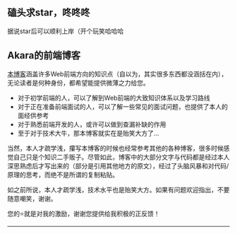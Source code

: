 ## 磕头求star，咚咚咚
据说star后可以顺利上岸（开个玩笑哈哈哈

## Akara的前端博客​​
[本博客](https://messiahhh.github.io/blog)涵盖许多Web前端方向的知识点（自以为，其实很多东西都没涵括在内），无论读者是何种身份，都希望能提供微薄之力给您。

- 对于初学前端的人，可以了解到Web前端的大致知识体系以及学习路线
- 对于正在准备前端面试的人，可以了解一些常见的面试问题，也提供了本人的面经供参考
- 对于熟悉前端开发的人，或许可以做到查漏补缺的作用
- 至于对于技术大牛，那本博客就实在是贻笑大方了...



当然，本人才疏学浅，攥写本博客的时候也经常参考其他的各种博客，很多时候感觉自己只是个知识二手贩子。尽管如此，博客中的大部分文字与代码都是经过本人深思熟虑后才写出来的（部分是引用其他地方的原文），经过了头脑风暴和对代码/原理的思考，而绝不是所谓的复制粘贴。

如之前所说，本人才疏学浅，技术水平也是贻笑大方。如果有问题欢迎指出，不要随意嘲笑，谢谢。



您的:star:就是对我的激励，谢谢您提供给我积极的正反馈！

------
